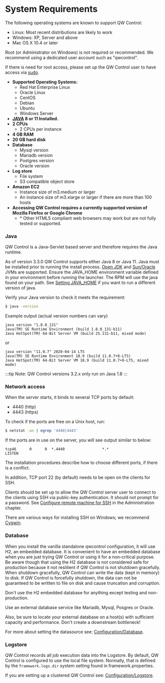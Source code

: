 # System Requirements

The following operating systems are known to support QW Control:

- Linux: Most recent distributions are likely to work
- Windows: XP, Server and above
- Mac OS X 10.4 or later

Root (or Administrator on Windows) is not required or recommended. We
recommend using a dedicated user account such as "qwcontrol".

If there is need for root access, please set up the QW Control user
to have access via [sudo].

[sudo]: https://en.wikipedia.org/wiki/Sudo

- **Supported Operating Systems:**
  - Red Hat Enterprise Linux
  - Oracle Linux
  - CentOS
  - Debian
  - Ubuntu
  - Windows Server
- **[JAVA](#java) 8 or 11 Installed.**
- **2 CPUs**
  - 2 CPUs per instance
- **4 GB RAM**
- **20 GB hard disk**
- **Database**
  - Mysql version
  - Mariadb version
  - Postgres version
  - Oracle version
- **Log store**
  - File system
  - S3 compatible object store
- **Amazon EC2**
  - Instance size of m3.medium or larger
  - An instance size of m3.xlarge or larger if there are more than 100 hosts
- **Accessing QW Control requires a currently supported version of Mozilla Firefox or Google Chrome**
  - \* Other HTML5 compliant web browsers may work but are not fully tested or supported.

### Java

QW Control is a Java-Servlet based server and therefore requires the Java runtime.

As of version 3.3.0 QW Control supports either Java 8 or Java 11.  Java must be installed prior to running the install process. [Open JDK](http://openjdk.java.net/) and [Sun/Oracle](https://java.com/) JVMs are supported.
Ensure the JAVA_HOME environment variable defined in your environment before running the launcher. The RPM will use the java found on your path. See [Setting JAVA_HOME](/administration/maintenance/startup.md#setting-java_home) if you want to run a different version of java.

Verify your Java version to check it meets the requirement:

```bash
$ java -version
```
Example output (actual version numbers can vary)

```
java version "1.8.0_131"
Java(TM) SE Runtime Environment (build 1.8.0_131-b11)
Java HotSpot(TM) 64-Bit Server VM (build 25.131-b11, mixed mode)
```
_or_
```
java version "11.0.7" 2020-04-14 LTS
Java(TM) SE Runtime Environment 18.9 (build 11.0.7+8-LTS)
Java HotSpot(TM) 64-Bit Server VM 18.9 (build 11.0.7+8-LTS, mixed mode)
```

:::tip
Note: QW Control versions 3.2.x only run on Java 1.8
:::

### Network access

When the server starts, it binds to several TCP ports by default:

- 4440 (http)
- 4443 (https)

To check if the ports are free on a Unix host, run:

```bash
$ netstat -an | egrep '4440|4443'
```

If the ports are in use on the server, you will see output similar to below:

    tcp46      0      0  *.4440                 *.*                    LISTEN

The installation procedures describe how to choose different ports, if
there is a conflict.

In addition, TCP port 22 (by default) needs to be open on the clients for SSH.

Clients should be set up to allow the QW Control server user to connect to
the clients using SSH via public-key authentication. It should not
prompt for a password. See
[Configure remote machine for SSH](/administration/projects/node-execution/ssh.md#configuring-remote-machine-for-ssh)
in the Administration chapter.

There are various ways for installing SSH on Windows; we recommend
[Cygwin].

[cygwin]: https://www.cygwin.com/

### Database

When you install the vanilla standalone qwcontrol configuration, it will use H2, an embedded database.
It is convenient to have an embedded database when you are just trying QW Control or using it for a non-critical purpose. Be aware though that using the H2 database is not considered safe for production because it not reslilient if QW Control is not shutdown gracefully. When shutdown gracefully, QW Control can write the data (kept in memory) to disk. If QW Control is forcefully shutdown, the data can not be guaranteed to be written to file on disk and cause truncation and corruption.

Don't use the H2 embedded database for anything except testing and non-production.

Use an external database service like Mariadb, Mysql, Posgres or Oracle.

Also, be sure to locate your external database on a host(s) with sufficient capacity and performance. Don't create a downstream bottleneck!

For more about setting the datasource see: [Configuration/Database](/administration/configuration/database/index.md).

### Logstore

QW Control records all job execution data into the Logstore. By default, QW Control is configured to use the local file system. Normally, that is defined by the `framework.logs.dir` system setting found in framework.properties.

If you are setting up a clustered QW Control see: [Configuration/Logstore](/administration/cluster/logstore/index.md).
